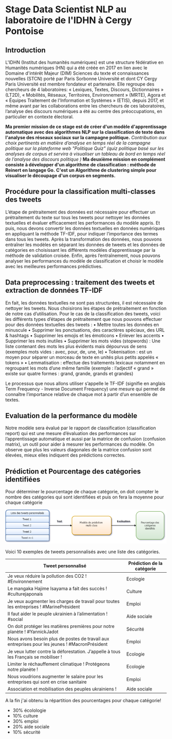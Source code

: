 # Stage Data Scientist NLP au laboratoire de l'IDHN à Cergy Pontoise

## Introduction

L'IDHN (Institut des humanités numériques) est une structure fédérative en Humanités numériques (HN) qui a été créée en 2017 en lien avec le Domaine d'intérêt Majeur (DIM) Sciences du texte et connaissances nouvelles (STCN) porté par Paris Sorbonne Université et dont CY Cergy Paris Université est membre fondateur et partenaire. Elle regroupe des chercheurs de 4 laboratoires: « Lexiques, Textes, Discours, Dictionnaires » (LT2D), « Mobilités, Réseaux, Territoires, Environnement » (MRTE), Agora et « Équipes Traitement de l'Information et Systèmes » (ETIS), depuis 2017, et même avant par les collaborations entre les chercheurs de ces laboratoires, l’analyse des discours numériques a été au centre des préoccupations, en particulier en contexte électoral.

<div style="text-align: center;>
  <img src= "https://user-images.githubusercontent.com/73304946/163835531-07bb106b-f629-4322-b1c3-f93db853aada.png">
</div>

**Ma premier mission de ce stage est de créer d'un modèle d'apprentissage automatique avec des algorithmes NLP sur la classification de texte dans l'analyse des réseaux sociaux sur la campagne politique.**
*Contribution aux choix pertinents en matière d’analyse en temps réel de la campagne politique sur la plateforme web "Politique Quiz" (quiz politique basé sur les analyses de corpus et servira à visualiser un tableau de bord en temps réel de l’analyse des discours politique )*
**Ma deuxième mission en complément consiste à développer d'un algorithme de classification : méthode de Reinert en langage Go.**
**C'est un Algorithme de clustering simple pour visualiser le découpage d'un corpus en segments.**

## Procédure pour la classification multi-classes des tweets

L’étape de prétraitement des données est nécessaire pour effectuer un prétraitement du texte sur tous les tweets pour nettoyer les données textuelles et évaluer efficacement les performances du modèle appris. Et puis, nous devons convertir les données textuelles en données numériques en appliquant la méthode TF-IDF, pour indiquer l’importance des termes dans tous les tweets. 
Après la transformation des données, nous pouvons entraîner les modèles en séparant les données de tweets et les données de catégories en choisissant les différents modèles d’apprentissage par la méthode de validation croisée.
Enfin, après l’entraînement, nous pouvons analyser les performances du modèle de classification et choisir le modèle avec les meilleures performances prédictives.

<div style="text-align: center;>
  <img src="images/Structure_generale_projet.png"/>
</div>

## Data preprocessing : traitement des tweets et extraction de données TF-IDF  

En fait, les données textuelles ne sont pas structurées,  il est nécessaire de nettoyer les tweets. Nous choisirons les étapes de prétraitement en fonction de notre cas d’utilisation. Pour le cas de la classification des tweets, voici les différents types d’étapes de prétraitement que nous pouvons effectuer pour des données textuelles des tweets : 
•	Mettre toutes les données en minuscule 
•	Supprimer les ponctuations, des caractères spéciaux, des URL & hashtags
•	Supprimer les emojis et les émoticons 
•	Enlever les accents 
•	Supprimer les mots inutiles 
•	Supprimer les mots vides (stopwords) : Une liste contenant des mots les plus évidents mais dépourvus de sens (exemples mots vides : avec, pour, de, une, le)
•	Tokenisation : est un moyen pour séparer un morceau de texte en unités plus petits appelés « tokens »
•	Lemmatisation : effectue des traitements lexicaux notamment en regroupant les mots d’une même famille (exemple : l’adjectif « grand » existe sur quatre formes : grand, grande, grands et grandes) 

Le processus que nous allons utiliser s’appelle le TF-IDF (signifie en anglais Term Frequency - Inverse Document Frequency) une mesure qui permet de connaître l’importance relative de chaque mot à partir d’un ensemble de textes.

<div style="text-align: center;>
  <img src="images/TF-IDF.png"/>
</div>

##  Evaluation de la performance du modèle 

Notre modèle sera évalué par le rapport de classification (classification report) qui est une mesure d’évaluation des performances sur l’apprentissage automatique et aussi par la matrice de confusion (confusion matrix), un outil pour aider à mesurer les performances du modèle. On observe que plus les valeurs diagonales de la matrice confusion sont élevées, mieux elles indiquent des prédictions correctes.

<div style="text-align: center;>
  <img src="images/Classification_evaluation_model.png"/>
</div>

## 	Prédiction et Pourcentage des catégories identifiées

Pour déterminer le pourcentage de chaque catégorie, on doit compter le nombre des catégories qui sont identifiées et puis on fera la moyenne pour chaque catégorie

<div style="text-align: center;  width="500"">
  <img src="images/Pourcentage_categorie.drawio.png"/>
</div>

Voici 10 exemples de tweets personnalisés avec une liste des catégories. 


| Tweet personnalisé                                                                 | Prédiction de la catégorie |
|------------------------------------------------------------------------------------|----------------------------|
| Je veux réduire la pollution des CO2 ! #Environnement                              | Ecologie                   |
| Le mangaka Hajime Isayama a fait des succès ! #culturejaponais                     | Culture                    |
| Je veux augmenter les charges de travail pour toutes les entreprises ! #MarinePrésident | Emploi                |
| Il faut aider le peuple ukrainien à l’alimentation ! #social                       | Aide sociale               |
| On doit protéger les matières premières pour notre planète ! #YannickJadot         | Sécurité                   |
| Nous avons besoin plus de postes de travail aux entreprises pour les jeunes ! #MacronPrésident | Emploi         |
| Je veux lutter contre la déforestation. J’appelle à tous les Français se mobiliser ! | Ecologie                 |
| Limiter le réchauffement climatique ! Protégeons notre planète !                   | Ecologie                   |
| Nous voudrions augmenter le salaire pour les entreprises qui sont en crise sanitaire | Emploi                   |
| Association et mobilisation des peuples ukrainiens !                               | Aide sociale               |


A la fin j'ai obtenu la répartition des pourcentages pour chaque catégorie!
- 30% écolologie
- 10% culture
- 30% emploi
- 20% aide sociale
- 10% sécurité




